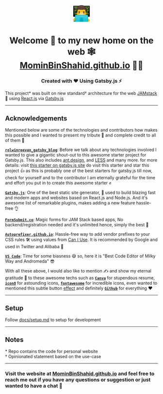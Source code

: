 <p align="center">
  <a href="https://MominBinShahid.github.io">
    <img alt="man technologist smiley" src="./src/images/momin.png" width="60" />
  </a>
</p>
<h1 align="center">Welcome 👋 to my new home on the web 🕸<br/> <a href='https://MominBinShahid.github.io/' target='_blank'>MominBinShahid.github.io</a> 👨‍💻
</h1>
<h3 align="center">Created with ❤️ Using Gatsby.js ⚡️</h3>

This project\* was built on new standard† architecture for the web [JAMstack](https://jamstack.org/) 🤩 using [React.js](https://reactjs.org/) via [Gatsby.js](https://www.gatsbyjs.com/)

---

## Acknowledgements

Mentioned below are some of the technologies and contributors how makes this possible and I wanted to present my tribute 🙏 and complete credit to all of them 👏

[**`rolwinreevan_gatsby_blog`**](https://github.com/rolwin100/rolwinreevan_gatsby_blog): Before we talk about any technologies involved I wanted to give a gigantic shout-out to this awesome starter project for Gatsby.js. This also includes [ant.design](https://ant.design/), and [LESS](https://lesscss.org/) and many more. for more details: visit [this starter on gatsby.js site](https://www.gatsbyjs.com/starters/rolwin100/rolwinreevan_gatsby_blog) do visit this starter and star this project 👍 as this is probably one of the best starters for gatsby.js till now, check for yourself and to the contributor I am eternally grateful for the time and effort you put in to create this awesome starter ✊

[**`Gatsby.js`**](https://www.gatsbyjs.com/): One of the best static site generator, 🚀 used to build blazing fast and modern apps and websites based on React.js and Node.js. And it's awesome list of remarkable plugins, makes adding a new feature hassle-free 👌

[**`FormSubmit.co`**](https://formsubmit.co/): Magic forms for JAM Stack based apps, No backend/registration needed and it's unlimited hence, simply the best 🙌

[**`Autoprefixer.github.io`**](https://autoprefixer.github.io/): Hassle-free way to add vendor prefixes to your CSS rules 🛠 using values from [Can I Use](https://caniuse.com/). It is recommended by Google and used in Twitter and Alibaba 🤯

[**`VS Code`**](https://code.visualstudio.com/): Time for some biasness 😅 so, here it is "Best Code Editor of Milky Way and Andromeda" 😎

With all these above, I would also like to mention ✍️ and show my eternal gratitude 🙇 to these awesome techs such as [**`Canva`**](https://canva.com) for stupendous resume, [**`icon8`**](https://icons8.com/) for astounding icons, [**`fontawesome`**](https://fontawesome.com/v4.7/icons/) for incredible icons, even wanted to mentioned this subtle button [effect](https://www.fabriziovanmarciano.com/button-styles/#:~:text=this%20button%20below.-,Button%20E%20Preview,-ADD%20CALL%20TO) and definitely [**`Github`**](https://github.com) for everything ❤️

---

## Setup
Follow [docs/setup.md](docs/setup.md) to setup for development

---

## Notes

\* Repo contains the code for personal website <br/> 
† Opinionated statement based on the use-case

---

### Visit the website at [MominBinShahid.github.io](https://MominBinShahid.github.io) and feel free to reach me out if you have any questions or suggestion or just wanted to have a chat 🤟

